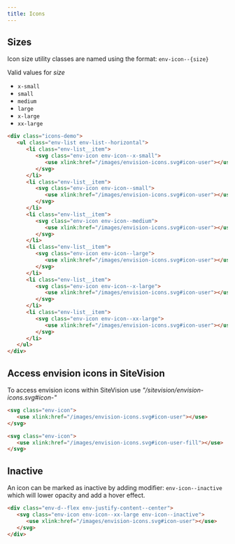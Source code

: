 ```yaml
---
title: Icons
---
```


## Sizes

Icon size utility classes are named using the format: `env-icon--{size}`

Valid values for _size_

-  `x-small`
-  `small`
-  `medium`
-  `large`
-  `x-large`
-  `xx-large`

```html
<div class="icons-demo">
   <ul class="env-list env-list--horizontal">
      <li class="env-list__item">
         <svg class="env-icon env-icon--x-small">
            <use xlink:href="/images/envision-icons.svg#icon-user"></use>
         </svg>
      </li>
      <li class="env-list__item">
         <svg class="env-icon env-icon--small">
            <use xlink:href="/images/envision-icons.svg#icon-user"></use>
         </svg>
      </li>
      <li class="env-list__item">
         <svg class="env-icon env-icon--medium">
            <use xlink:href="/images/envision-icons.svg#icon-user"></use>
         </svg>
      </li>
      <li class="env-list__item">
         <svg class="env-icon env-icon--large">
            <use xlink:href="/images/envision-icons.svg#icon-user"></use>
         </svg>
      </li>
      <li class="env-list__item">
         <svg class="env-icon env-icon--x-large">
            <use xlink:href="/images/envision-icons.svg#icon-user"></use>
         </svg>
      </li>
      <li class="env-list__item">
         <svg class="env-icon env-icon--xx-large">
            <use xlink:href="/images/envision-icons.svg#icon-user"></use>
         </svg>
      </li>
   </ul>
</div>
```

## Access envision icons in SiteVision

To access envision icons within SiteVision use _"/sitevision/envision-icons.svg#icon-"_

```html
<svg class="env-icon">
   <use xlink:href="/images/envision-icons.svg#icon-user"></use>
</svg>

<svg class="env-icon">
   <use xlink:href="/images/envision-icons.svg#icon-user-fill"></use>
</svg>
```

## Inactive

An icon can be marked as inactive by adding modifier: `env-icon--inactive` which will lower opacity and add a hover effect.

```html
<div class="env-d--flex env-justify-content--center">
   <svg class="env-icon env-icon--xx-large env-icon--inactive">
      <use xlink:href="/images/envision-icons.svg#icon-user"></use>
   </svg>
</div>
```
